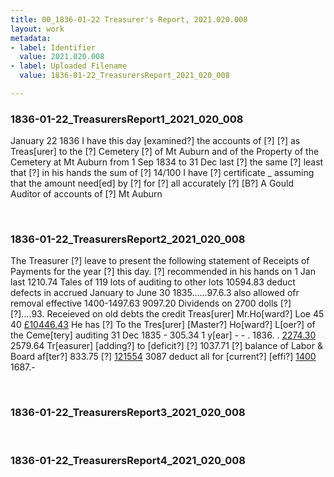 ```yaml
---
title: 00_1836-01-22 Treasurer's Report, 2021.020.008
layout: work
metadata:
- label: Identifier
  value: 2021.020.008
- label: Uploaded Filename
  value: 1836-01-22_TreasurersReport_2021_020_008

---
```

<div class="pages">
<div id="page-1816908">
<h3><a name="page-1816908">1836-01-22_TreasurersReport1_2021_020_008</a></h3>
<div class="page-content">
<p>January 22 1836 I have this day [examined?]<span class='line-break'> </span>the accounts of [?] [?] as Treas[urer] to the <span class='line-break'> </span>[?] Cemetery [?] of Mt Auburn and of the<span class='line-break'> </span>Property of the Cemetery at Mt Auburn from<span class='line-break'> </span>1 Sep 1834 to 31 Dec last [?] the same<span class='line-break'> </span>[?] least that [?] in his<span class='line-break'> </span>hands the sum of [?]<span class='line-break'> </span>14/100 I have [?] certificate _ assuming<span class='line-break'> </span>that the amount need[ed] by [?] for [?] all accurately<span class='line-break'> </span>[?]<span class='line-break'> </span>[B?] A Gould<span class='line-break'> </span>Auditor of accounts of [?] Mt Auburn</p>
</div>
</div>
<br />
<div id="page-1816909">
<h3><a name="page-1816909">1836-01-22_TreasurersReport2_2021_020_008</a></h3>
<div class="page-content">
<p>The Treasurer [?] leave to present the following<span class='line-break'> </span>statement of Receipts of Payments for the year<span class='line-break'> </span>[?] this day.<span class='line-break'> </span>[?] recommended in his hands on 1 Jan last 1210.74<span class='line-break'> </span>Tales of 119 lots of auditing to other lots 10594.83<span class='line-break'> </span>deduct defects in accrued January to <span class='line-break'> </span>June 30 1835......97.6.3<span class='line-break'> </span>also allowed ofr removal effective 1400-1497.63 9097.20<span class='line-break'> </span>Dividends on 2700 dolls [?] [?]....93.<span class='line-break'> </span>Receieved on old debts the credit Treas[urer] Mr.Ho[ward?] Loe 45 40<span class='line-break'> </span><u>£10446.43</u><span class='line-break'> </span>He has [?]<span class='line-break'> </span>To the Tres[urer] [Master?] Ho[ward?] L[oer?] of the Ceme[tery]<span class='line-break'> </span>auditing 31 Dec 1835 - 305.34<span class='line-break'> </span>1 y[ear] - - . 1836. . <u>2274.30</u> 2579.64<span class='line-break'> </span>Tr[easurer] [adding?] to [deficit?] [?] 1037.71<span class='line-break'> </span>[?] balance of Labor &amp; Board af[ter?] 833.75<span class='line-break'> </span>[?] <u>121554</u><span class='line-break'> </span>3087<span class='line-break'> </span>deduct all for [current?] [effi?] <u>1400</u> 1687.-<span class='line-break'> </span></p>
</div>
</div>
<br />
<div id="page-1816910">
<h3><a name="page-1816910">1836-01-22_TreasurersReport3_2021_020_008</a></h3>
<div class="page-content">
</div>
</div>
<br />
<div id="page-1816911">
<h3><a name="page-1816911">1836-01-22_TreasurersReport4_2021_020_008</a></h3>
<div class="page-content">
</div>
</div>
<br />
</div>

